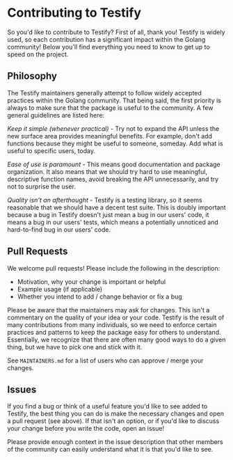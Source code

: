 # Contributing to Testify

So you'd like to contribute to Testify? First of all, thank you! Testify is widely used, so each
contribution has a significant impact within the Golang community! Below you'll find everything you
need to know to get up to speed on the project.

## Philosophy

The Testify maintainers generally attempt to follow widely accepted practices within the Golang
community. That being said, the first priority is always to make sure that the package is useful to
the community. A few general guidelines are listed here:

*Keep it simple (whenever practical)* - Try not to expand the API unless the new surface area
provides meaningful benefits. For example, don't add functions because they might be useful to
someone, someday. Add what is useful to specific users, today.

*Ease of use is paramount* - This means good documentation and package organization. It also means
that we should try hard to use meaningful, descriptive function names, avoid breaking the API
unnecessarily, and try not to surprise the user.

*Quality isn't an afterthought* - Testify is a testing library, so it seems reasonable that we
should have a decent test suite. This is doubly important because a bug in Testify doesn't just mean
a bug in our users' code, it means a bug in our users' tests, which means a potentially unnoticed
and hard-to-find bug in our users' code.

## Pull Requests

We welcome pull requests! Please include the following in the description:

* Motivation, why your change is important or helpful
* Example usage (if applicable)
* Whether you intend to add / change behavior or fix a bug

Please be aware that the maintainers may ask for changes. This isn't a commentary on the quality of
your idea or your code. Testify is the result of many contributions from many individuals, so we
need to enforce certain practices and patterns to keep the package easy for others to understand.
Essentially, we recognize that there are often many good ways to do a given thing, but we have to
pick one and stick with it.

See `MAINTAINERS.md` for a list of users who can approve / merge your changes.

## Issues

If you find a bug or think of a useful feature you'd like to see added to Testify, the best thing
you can do is make the necessary changes and open a pull request (see above). If that isn't an
option, or if you'd like to discuss your change before you write the code, open an issue!

Please provide enough context in the issue description that other members of the community can
easily understand what it is that you'd like to see.

